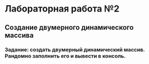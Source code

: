 # Лабораторная работа №2
## Создание двумерного динамического массива
### Задание: создать двумерный динамический массив. Рандомно заполнить его и вывести в консоль.
